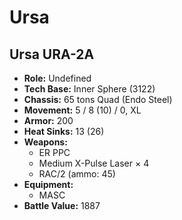 # Ursa
## Ursa URA-2A
- **Role:** Undefined
- **Tech Base:** Inner Sphere (3122)
- **Chassis:** 65 tons Quad (Endo Steel)
- **Movement:** 5 / 8 (10) / 0, XL
- **Armor:** 200
- **Heat Sinks:** 13 (26)
- **Weapons:**
  - ER PPC
  - Medium X-Pulse Laser × 4
  - RAC/2 (ammo: 45)
- **Equipment:**
  - MASC
- **Battle Value:** 1887


